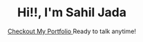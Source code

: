 <h1 align="center">Hi!!, I'm Sahil Jada</h1>

<div align="center">
<a href="https://sxhilx.vercel.app" >
  Checkout My Portfolio
</a>
 Ready to talk anytime!
</div>





